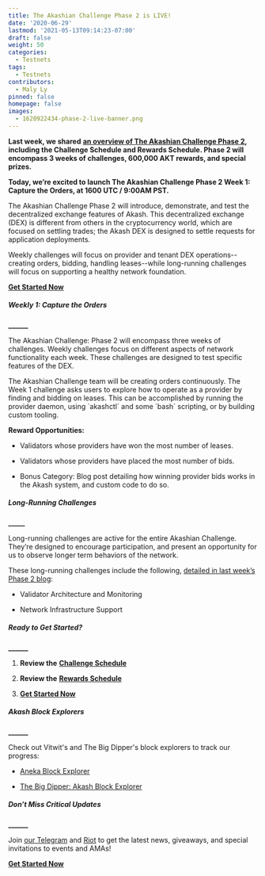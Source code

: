 ```yaml
---
title: The Akashian Challenge Phase 2 is LIVE!
date: '2020-06-29'
lastmod: '2021-05-13T09:14:23-07:00'
draft: false
weight: 50
categories:
  - Testnets
tags:
  - Testnets
contributors:
  - Maly Ly
pinned: false
homepage: false
images:
  - 1620922434-phase-2-live-banner.png
---
```

**Last week, we shared** [**an overview of The Akashian Challenge Phase 2**](https://akash.network/blog/announcing-the-akashian-challenge-phase-2/)**, including the Challenge Schedule and Rewards Schedule. Phase 2 will encompass 3 weeks of challenges, 600,000 AKT rewards, and special prizes.**

**Today, we’re excited to launch The Akashian Challenge Phase 2 Week 1: Capture the Orders, at 1600 UTC / 9:00AM PST.**

The Akashian Challenge Phase 2 will introduce, demonstrate, and test the decentralized exchange features of Akash. This decentralized exchange (DEX) is different from others in the cryptocurrency world, which are focused on settling trades; the Akash DEX is designed to settle requests for application deployments.

Weekly challenges will focus on provider and tenant DEX operations--creating orders, bidding, handling leases--while long-running challenges will focus on supporting a healthy network foundation.

[**Get Started Now**](https://docs.akash.network/akashian/phase2)

##### **Weekly 1: Capture the Orders**  
**\_\_\_\_\_\_**

The Akashian Challenge: Phase 2 will encompass three weeks of challenges. Weekly challenges focus on different aspects of network functionality each week. These challenges are designed to test specific features of the DEX.

The Akashian Challenge team will be creating orders continuously. The Week 1 challenge asks users to explore how to operate as a provider by finding and bidding on leases. This can be accomplished by running the provider daemon, using \`akashctl\` and some \`bash\` scripting, or by building custom tooling.

**Reward Opportunities:**

*   Validators whose providers have won the most number of leases.
    
*   Validators whose providers have placed the most number of bids.
    
*   Bonus Category: Blog post detailing how winning provider bids works in the Akash system, and custom code to do so.  
    

##### **Long-Running Challenges**  
**\_\_\_\_\_**

Long-running challenges are active for the entire Akashian Challenge. They’re designed to encourage participation, and present an opportunity for us to observe longer term behaviors of the network. 

These long-running challenges include the following, [detailed in last week’s Phase 2 blog](https://akash.network/blog/announcing-the-akashian-challenge-phase-2/):

*   Validator Architecture and Monitoring
    
*   Network Infrastructure Support
    

##### **Ready to Get Started?**  
**\_\_\_\_\_\_**

1.  **Review the** [**Challenge Schedule**](https://akash.network/challenge/phase2/schedule)
    
2.  **Review the** [**Rewards Schedule**](https://akash.network/challenge/phase2/rewards)
    
3.  [**Get Started Now**](https://docs.akash.network/akashian/phase2)  
    

##### **Akash Block Explorers**  
**\_\_\_\_\_\_**

Check out Vitwit's and The Big Dipper's block explorers to track our progress:

*   [Aneka Block Explorer](https://akash.aneka.io/)
    
*   [The Big Dipper: Akash Block Explorer](https://testnet.akash.bigdipper.live/)  
    

##### **Don’t Miss Critical Updates**  
**\_\_\_\_\_\_**

Join [our Telegram](https://t.me/AkashNW) and [Riot](https://riot.im/app/#/room/#akashnet:matrix.org) to get the latest news, giveaways, and special invitations to events and AMAs! 

[**Get Started Now**](https://docs.akash.network/akashian/phase2)